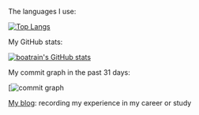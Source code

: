The languages I use:

[![Top Langs](https://github-readme-stats.vercel.app/api/top-langs/?username=boatrainlsz&layout=compact&show_icons=true&exclude_repo=boatrainlsz.github.io&theme=gruvbox&hide_border=true&langs_count=10)](https://github.com/boatrainlsz/boatrainlsz)

My GitHub stats:

[![boatrain's GitHub stats](https://github-readme-stats.vercel.app/api?username=boatrainlsz&layout=compact&show_icons=true&theme=gruvbox&hide_border=true)](https://github.com/boatrainlsz/boatrainlsz)

My commit graph in the past 31 days:

[![commit graph](https://github-readme-activity-graph.cyclic.app/graph?username=boatrainlsz&custom_title=boatrainlsz%27s%20Contribution%20Graph&theme=github&bg_color=282828&hide_border=true&line=d1a01f&point=c58545)


[My blog](https://boatrainlsz.github.io/): recording my experience in my career or study

